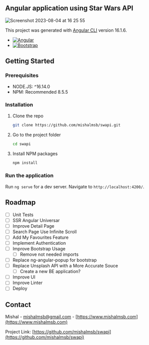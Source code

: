 <!-- ABOUT THE PROJECT -->

## Angular application using Star Wars API

![Screenshot 2023-08-04 at 16 25 55](https://github.com/mishalmsb/swapi/assets/18425871/2be7bdae-261c-40b9-99a6-f090b5a16194)

This project was generated with [Angular CLI](https://github.com/angular/angular-cli) version 16.1.6.

- [![Angular][Angular.io]][Angular-url]
- [![Bootstrap][Bootstrap.com]][Bootstrap-url]

<!-- GETTING STARTED -->

## Getting Started

### Prerequisites

- NODE.JS: ^16.14.0
- NPM: Recommended 8.5.5

### Installation

1. Clone the repo
   ```sh
   git clone https://github.com/mishalmsb/swapi.git
   ```
2. Go to the project folder
   ```sh
   cd swapi
   ```
3. Install NPM packages
   ```sh
   npm install
   ```

### Run the application

Run `ng serve` for a dev server. Navigate to `http://localhost:4200/`.

<!-- ROADMAP -->

## Roadmap

- [ ] Unit Tests
- [ ] SSR Angular Universar
- [ ] Improve Detail Page
- [ ] Search Page Use Infinite Scroll
- [ ] Add My Favourites Feature
- [ ] Implement Authentication
- [ ] Improve Bootstrap Usage
  - [ ] Remove not needed imports
- [ ] Replace ng-angular-popup for bootstrap
- [ ] Replace Unsplash API with a More Accurate Souce
  - [ ] Create a new BE application?
- [ ] Improve UI
- [ ] Improve Linter
- [ ] Deploy

<!-- CONTACT -->

## Contact

Mishal - mishalmsb@gmail.com - [https://www.mishalmsb.com](https://www.mishalmsb.com)

Project Link: [https://github.com/mishalmsb/swapi](https://github.com/mishalmsb/swapi)

<!-- MARKDOWN LINKS & IMAGES -->

[Angular.io]: https://img.shields.io/badge/Angular-DD0031?style=for-the-badge&logo=angular&logoColor=white
[Angular-url]: https://angular.io/
[Bootstrap.com]: https://img.shields.io/badge/Bootstrap-563D7C?style=for-the-badge&logo=bootstrap&logoColor=white
[Bootstrap-url]: https://getbootstrap.com
